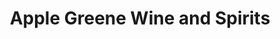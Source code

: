 ---
title: "Apple Greene Wine and Spirits"
url: /dunkirk/apple-greene-wine-and-spirits/
shop: Spirituosen
---